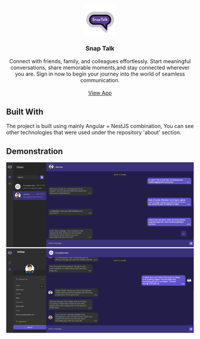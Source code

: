 <br/>
<p align="center">
  <a href="https://github.com/SergeyArzumanyan/Snap_Talk" target="_blank">
    <img src="screenshots/favicon.png" alt="Logo" width="80" height="80">
  </a>

  <h3 align="center">Snap Talk</h3>

  <p align="center">
    Connect with friends, family, and colleagues effortlessly. Start meaningful conversations, share memorable moments,and stay connected wherever you are. Sign in now to begin your journey into the world of seamless communication.
    <br/>
    <br/>
    <a href="https://snap-talk.vercel.app/" target="_blank">View App</a>
  </p>
</p>

## Built With

The project is built using mainly Angular + NestJS combination, You can see other technologies that were used under the repository 'about' section.

## Demonstration

![Screen Shot](screenshots/Single_Chat.png)
![Screen Shot](screenshots/Group_Chat.png)
